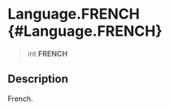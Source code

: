 Language.FRENCH {#Language.FRENCH}
===============

> int **FRENCH**

Description
-----------

French.
